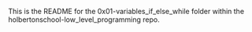 This is the README for the 0x01-variables_if_else_while folder within the holbertonschool-low_level_programming repo.

